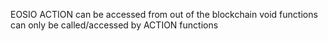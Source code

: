 EOSIO ACTION can be accessed from out of the blockchain
void functions can only be called/accessed by ACTION functions

